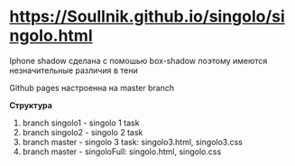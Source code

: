 # https://Soullnik.github.io/singolo/singolo.html
Iphone shadow сделана с помошью box-shadow поэтому имеются незначительные различия в тени

Github pages настроенна на master branch

**Структура**

1. branch singolo1 - singolo 1 task
2. branch singolo2 - singolo 2 task
3. branch master - singolo 3 task: singolo3.html, singolo3.css
4. branch master - singoloFull: singolo.html, singolo.css

